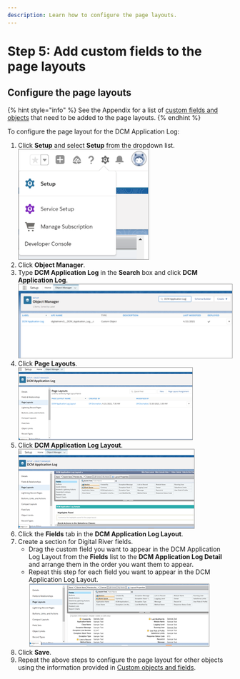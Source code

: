 ```yaml
---
description: Learn how to configure the page layouts.
---
```


# Step 5: Add custom fields to the page layouts

## Configure the page layouts

{% hint style="info" %}
See the Appendix for a list of [custom fields and objects](../appendix/custom-fields-and-objects.md) that need to be added to the page layouts.&#x20;
{% endhint %}

To configure the page layout for the DCM Application Log:

1. Click **Setup** and select **Setup** from the dropdown list.\
   &#x20;![](<../.gitbook/assets/Page layout 1.png>)&#x20;
2. Click **Object Manager**.
3. Type **DCM Application Log** in the **Search** box and click **DCM Application Log**. \
   ![](<../.gitbook/assets/Page layout 2.png>)&#x20;
4. Click **Page Layouts**. \
   ![](<../.gitbook/assets/Page layout 3.png>)&#x20;
5. Click **DCM Application Log Layout**.\
   &#x20;![](<../.gitbook/assets/Page layout 4.png>)&#x20;
6. Click the **Fields** tab in the **DCM Application Log Layout**.
7. Create a section for Digital River fields.
   * Drag the custom field you want to appear in the DCM Application Log Layout from the **Fields** list to the **DCM Application Log Detail** and arrange them in the order you want them to appear.
   * Repeat this step for each field you want to appear in the DCM Application Log Layout. \
     ![](<../.gitbook/assets/DCM page layout.png>)&#x20;
8. Click **Save**.
9. Repeat the above steps to configure the page layout for other objects using the information provided in [Custom objects and fields](../appendix/custom-fields-and-objects.md).
